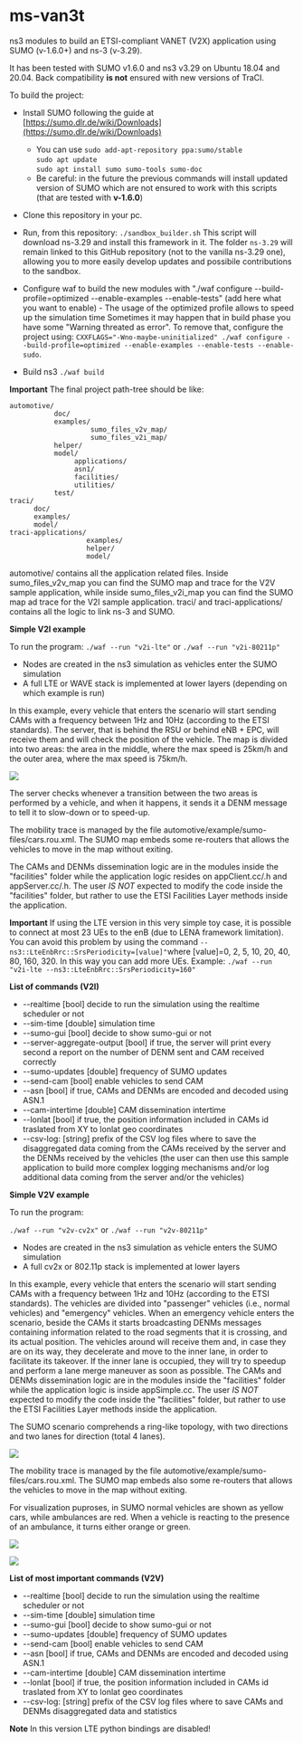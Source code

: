 # ms-van3t

ns3 modules to build an ETSI-compliant VANET (V2X) application using SUMO (v-1.6.0+) and ns-3 (v-3.29).

It has been tested with SUMO v1.6.0 and ns3 v3.29 on Ubuntu 18.04 and 20.04.
Back compatibility **is not** ensured with new versions of TraCI.

To build the project:
* Install SUMO following the guide at [https://sumo.dlr.de/wiki/Downloads](https://sumo.dlr.de/wiki/Downloads)
    * You can use 
    	`sudo add-apt-repository ppa:sumo/stable`  
    	`sudo apt update`  
    	`sudo apt install sumo sumo-tools sumo-doc`  
    * Be careful: in the future the previous commands will install updated version of SUMO which are not ensured to work with this scripts (that are tested with **v-1.6.0**)

* Clone this repository in your pc.

* Run, from this repository:
`./sandbox_builder.sh`
This script will download ns-3.29 and install this framework in it. The folder `ns-3.29` will remain linked to this GitHub repository (not to the vanilla ns-3.29 one), allowing you to more easily develop updates and possibile contributions to the sandbox.
    
* Configure waf to build the new modules with "<ns3-folder>./waf configure --build-profile=optimized --enable-examples --enable-tests" (add here what you want to enable) - The usage of the optimized profile allows to speed up the simulation time
Sometimes it may happen that in build phase you have some "Warning threated as error". To remove that, configure the project using:
`CXXFLAGS="-Wno-maybe-uninitialized" ./waf configure --build-profile=optimized --enable-examples --enable-tests --enable-sudo`.

* Build ns3
`./waf build`

**Important**
The final project path-tree should be like:

    automotive/
               doc/
               examples/
                        sumo_files_v2v_map/
                        sumo_files_v2i_map/
               helper/
               model/
                    applications/
                    asn1/
                    facilities/
                    utilities/
               test/
    traci/
          doc/
          examples/
          model/
    traci-applications/
                       examples/
                       helper/
                       model/

automotive/ contains all the application related files. Inside sumo_files_v2v_map you can find the SUMO map and trace for the V2V sample application, while inside sumo_files_v2i_map you can find the SUMO map ad trace for the V2I sample application.
traci/ and traci-applications/ contains all the logic to link ns-3 and SUMO.


**Simple V2I example**

To run the program:
`./waf --run "v2i-lte"` or
`./waf --run "v2i-80211p"`

*  Nodes are created in the ns3 simulation as vehicles enter the SUMO simulation
*  A full LTE or WAVE stack is implemented at lower layers (depending on which example is run)

In this example, every vehicle that enters the scenario will start sending CAMs with a frequency between 1Hz and 10Hz (according to the ETSI standards). The server, that is behind the RSU or behind eNB + EPC, will receive them and will check the position of the vehicle. The map is divided into two areas: the area in the middle, where the max speed is 25km/h and the outer area, where the max speed is 75km/h. 

![](img/img1_v2i.png)

The server checks whenever a transition between the two areas is performed by a vehicle, and when it happens, it sends it a DENM message to tell it to slow-down or to speed-up.

The mobility trace is managed by the file automotive/example/sumo-files/cars.rou.xml.
The SUMO map embeds some re-routers that allows the vehicles to move in the map without exiting.

The CAMs and DENMs dissemination logic are in the modules inside the "facilities" folder while the application logic resides on appClient.cc/.h and appServer.cc/.h.
The user *IS NOT* expected to modify the code inside the "facilities" folder, but rather to use the ETSI Facilities Layer methods inside the application.

**Important**
If using the LTE version in this very simple toy case, it is possible to connect at most 23 UEs to the enB (due to LENA framework limitation). You can avoid this problem by using the command `--ns3::LteEnbRrc::SrsPeriodicity=[value]"`where [value]=0, 2, 5, 10, 20, 40, 80, 160, 320. In this way you can add more UEs. Example: `./waf --run "v2i-lte --ns3::LteEnbRrc::SrsPeriodicity=160"`

**List of commands (V2I)**
* --realtime				   [bool] decide to run the simulation using the realtime scheduler or not
* --sim-time                   [double] simulation time
* --sumo-gui                   [bool] decide to show sumo-gui or not
* --server-aggregate-output	   [bool] if true, the server will print every second a report on the number of DENM sent and CAM received correctly
* --sumo-updates 			   [double] frequency of SUMO updates
* --send-cam 				   [bool] enable vehicles to send CAM
* --asn                        [bool] if true, CAMs and DENMs are encoded and decoded using ASN.1 
* --cam-intertime              [double] CAM dissemination intertime
* --lonlat					   [bool] if true, the position information included in CAMs id traslated from XY to lonlat geo coordinates
* --csv-log:              [string] prefix of the CSV log files where to save the disaggregated data coming from the CAMs received by the server and the DENMs received by the vehicles (the user can then use this sample application to build more complex logging mechanisms and/or log additional data coming from the server and/or the vehicles)



**Simple V2V example**

To run the program:

`./waf --run "v2v-cv2x"` or
`./waf --run "v2v-80211p"`


*  Nodes are created in the ns3 simulation as vehicle enters the SUMO simulation
*  A full cv2x or 802.11p stack is implemented at lower layers

In this example, every vehicle that enters the scenario will start sending CAMs with a frequency between 1Hz and 10Hz (according to the ETSI standards). The vehicles are divided into "passenger" vehicles (i.e., normal vehicles) and "emergency" vehicles. When an emergency vehicle enters the scenario, beside the CAMs it starts broadcasting DENMs messages containing information related to the road segments that it is crossing, and its actual position. The vehicles around will receive them and, in case they are on its way, they decelerate and move to the inner lane, in order to facilitate its takeover. If the inner lane is occupied, they will try to speedup and perform a lane merge maneuver as soon as possible.
The CAMs and DENMs dissemination logic are in the modules inside the "facilities" folder while the application logic is inside appSimple.cc.
The user *IS NOT* expected to modify the code inside the "facilities" folder, but rather to use the ETSI Facilities Layer methods inside the application.

The SUMO scenario comprehends a ring-like topology, with two directions and two lanes for direction (total 4 lanes). 

![](img/img1_v2v.png)

The mobility trace is managed by the file automotive/example/sumo-files/cars.rou.xml.
The SUMO map embeds also some re-routers that allows the vehicles to move in the map without exiting.

For visualization puproses, in SUMO normal vehicles are shown as yellow cars, while ambulances are red. When a vehicle is reacting to the presence of an ambulance, it turns either orange or green.

![](img/img2_v2v.png)

![](img/img3_v2v.png)


**List of most important commands (V2V)**
* --realtime                   [bool] decide to run the simulation using the realtime scheduler or not
* --sim-time                   [double] simulation time
* --sumo-gui                   [bool] decide to show sumo-gui or not
* --sumo-updates               [double] frequency of SUMO updates
* --send-cam                   [bool] enable vehicles to send CAM
* --asn                        [bool] if true, CAMs and DENMs are encoded and decoded using ASN.1 
* --cam-intertime              [double] CAM dissemination intertime
* --lonlat             [bool] if true, the position information included in CAMs id traslated from XY to lonlat geo coordinates
* --csv-log:              [string] prefix of the CSV log files where to save CAMs and DENMs disaggregated data and statistics

**Note**
In this version LTE python bindings are disabled!

